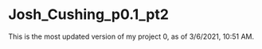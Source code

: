 # Josh_Cushing_p0.1_pt2
This is the most updated version of my project 0, as of 3/6/2021, 10:51 AM.
